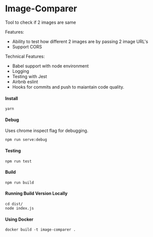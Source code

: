 # Image-Comparer
Tool to check if 2 images are same

Features:

- Ability to test how different 2 images are by passing 2 image URL's
- Support CORS

Technical Features:
- Babel support with node environment
- Logging
- Testing with Jest
- Airbnb eslint
- Hooks for commits and push to maiantain code quality.

#### Install
```
yarn
```

#### Debug
Uses chrome inspect flag for debugging.
```
npm run serve:debug
```
#### Testing
```
npm run test
```
#### Build
```
npm run build
```
#### Running Build Version Locally
```
cd dist/
node index.js
```

#### Using Docker
```
docker build -t image-comparer .
```
